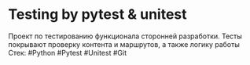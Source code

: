 # Testing by pytest & unitest
Проект по тестированию функционала сторонней разработки. 
Тесты покрывают проверку контента и маршрутов, а также логику работы
Стек: #Python #Pytest #Unitest #Git
